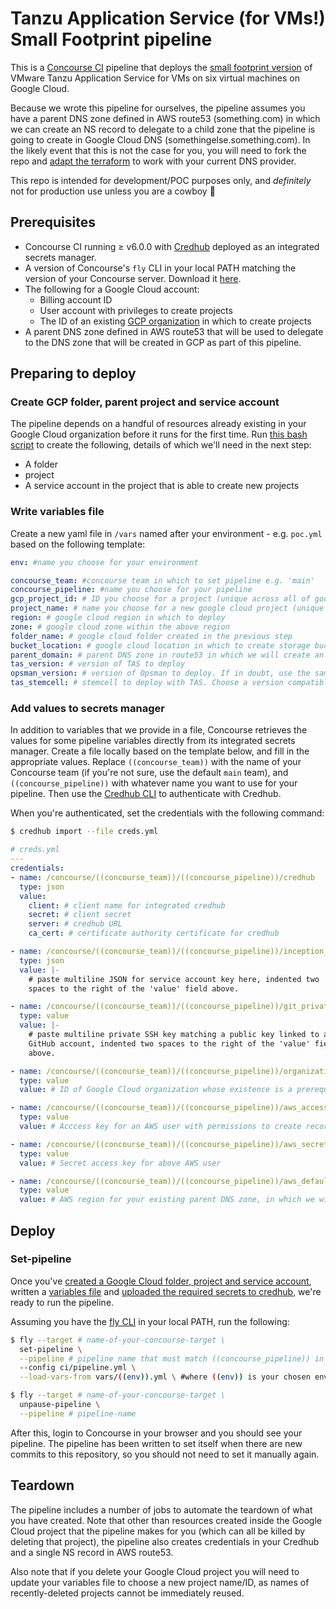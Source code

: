 # **Tanzu Application Service (for VMs!) Small Footprint pipeline**

This is a [Concourse CI](https://concourse-ci.org/) pipeline that deploys the [small footprint version](https://docs.pivotal.io/application-service/2-10/operating/small-footprint.html) of VMware Tanzu Application Service for VMs on six virtual machines on Google Cloud.

Because we wrote this pipeline for ourselves, the pipeline assumes you have a parent DNS zone defined in AWS route53 (something.com) in which we can create an NS record to delegate to a child zone that the pipeline is going to create in Google Cloud DNS (somethingelse.something.com). In the likely event that this is not the case for you, you will need to fork the repo and [adapt the terraform](./tf/project-account-and-bucket/dns.tf) to work with your current DNS provider.

This repo is intended for development/POC purposes only, and _definitely_ not for production use unless you are a cowboy :cowboy_hat_face:

## **Prerequisites**

* Concourse CI running ≥ v6.0.0 with [Credhub]((https://github.com/cloudfoundry-incubator/credhub)) deployed as an integrated secrets manager.
* A version of Concourse's `fly` CLI in your local PATH matching the version of your Concourse server. Download it [here](https://github.com/concourse/concourse/releases).
* The following for a Google Cloud account:
  - Billing account ID
  - User account with privileges to create projects
  - The ID of an existing [GCP organization](https://cloud.google.com/resource-manager/docs/creating-managing-organization) in which to create projects
* A parent DNS zone defined in AWS route53 that will be used to delegate to the DNS zone that will be created in GCP as part of this pipeline.

## **Preparing to deploy**

### **Create GCP folder, parent project and service account**

The pipeline depends on a handful of resources already existing in your Google Cloud organization before it runs for the first time. Run [this bash script](https://github.com/EngineerBetter/concourse-gcp-tf-bootstrap#inception-script) to create the following, details of which we'll need in the next step:
* A folder
* project
* A service account in the project that is able to create new projects

### **Write variables file**

Create a new yaml file in `/vars` named after your environment - e.g. `poc.yml` based on the following template:

```yaml
env: #name you choose for your environment

concourse_team: #concourse team in which to set pipeline e.g. 'main'
concourse_pipeline: #name you choose for your pipeline
gcp_project_id: # ID you choose for a project (unique across all of google cloud)
project_name: # name you choose for a new google cloud project (unique across all of google cloud)
region: # google cloud region in which to deploy
zone: # google cloud zone within the above region
folder_name: # google cloud folder created in the previous step
bucket_location: # google cloud location in which to create storage bucket. Choose "EU", "US" or "ASIA".
parent_domain: # parent DNS zone in route53 in which we will create an NS record to delegate to the GCP zone created in this pipeline
tas_version: # version of TAS to deploy
opsman_version: # version of Opsman to deploy. If in doubt, use the same as the above.
tas_stemcell: # stemcell to deploy with TAS. Choose a version compatible with your TAS version on Tanzu Network: https://network.pivotal.io/products/elastic-runtime: (see right side of screen under 'Pivotal Stemcells').
```
### **Add values to secrets manager**

In addition to variables that we provide in a file, Concourse retrieves the values for some pipeline variables directly from its integrated secrets manager. Create a file locally based on the template below, and fill in the appropriate values. Replace `((concourse_team))` with the name of your Concourse team (if you're not sure, use the default `main` team), and `((concourse_pipeline))` with whatever name you want to use for your pipeline. Then use the [Credhub CLI](https://github.com/cloudfoundry-incubator/credhub-cli) to authenticate with Credhub.

When you're authenticated, set the credentials with the following command:

```sh
$ credhub import --file creds.yml
```

```yaml
# creds.yml
---
credentials:
- name: /concourse/((concourse_team))/((concourse_pipeline))/credhub
  type: json
  value:
    client: # client name for integrated credhub
    secret: # client secret
    server: # credhub URL
    ca_cert: # certificate authority certificate for credhub

- name: /concourse/((concourse_team))/((concourse_pipeline))/inception_gcp_credentials_json
  type: json
  value: |-
    # paste multiline JSON for service account key here, indented two
    spaces to the right of the 'value' field above.

- name: /concourse/((concourse_team))/((concourse_pipeline))/git_private_key
  type: value
  value: |-
    # paste multiline private SSH key matching a public key linked to a
    GitHub account, indented two spaces to the right of the 'value' field
    above.

- name: /concourse/((concourse_team))/((concourse_pipeline))/organization_id
  type: value
  value: # ID of Google Cloud organization whose existence is a prerequisite

- name: /concourse/((concourse_team))/((concourse_pipeline))/aws_access_key_id
  type: value
  value: # Acccess key for an AWS user with permissions to create records in route53

- name: /concourse/((concourse_team))/((concourse_pipeline))/aws_secret_access_key
  type: value
  value: # Secret access key for above AWS user

- name: /concourse/((concourse_team))/((concourse_pipeline))/aws_default_region
  type: value
  value: # AWS region for your existing parent DNS zone, in which we will create an NS record delegating to Google Cloud DNS
```

## **Deploy**

### Set-pipeline

Once you've [created a Google Cloud folder, project and service account](#create-gcp-folder-parent-project-and-service-account), written a [variables file](#write-variables-file) and [uploaded the required secrets to credhub](#add-values-to-secrets-manager), we're ready to run the pipeline.

Assuming you have the [fly CLI](https://concourse-ci.org/fly.html) in your local PATH, run the following:

```sh
$ fly --target # name-of-your-concourse-target \
  set-pipeline \
  --pipeline # pipeline name that must match ((concourse_pipeline)) in the names of the secrets you uploaded to credhub \
  --config ci/pipeline.yml \
  --load-vars-from vars/((env)).yml \ #where ((env)) is your chosen environment name

$ fly --target # name-of-your-concourse-target \
  unpause-pipeline \
  --pipeline # pipeline-name
```

After this, login to Concourse in your browser and you should see your pipeline. The pipeline has been written to set itself when there are new commits to this repository, so you should not need to set it manually again.

## **Teardown**

The pipeline includes a number of jobs to automate the teardown of what you have created. Note that other than resources created inside the Google Cloud project that the pipeline makes for you (which can all be killed by deleting that project), the pipeline also creates credentials in your Credhub and a single NS record in AWS route53.

Also note that if you delete your Google Cloud project you will need to update your variables file to choose a new project name/ID, as names of recently-deleted projects cannot be immediately reused.